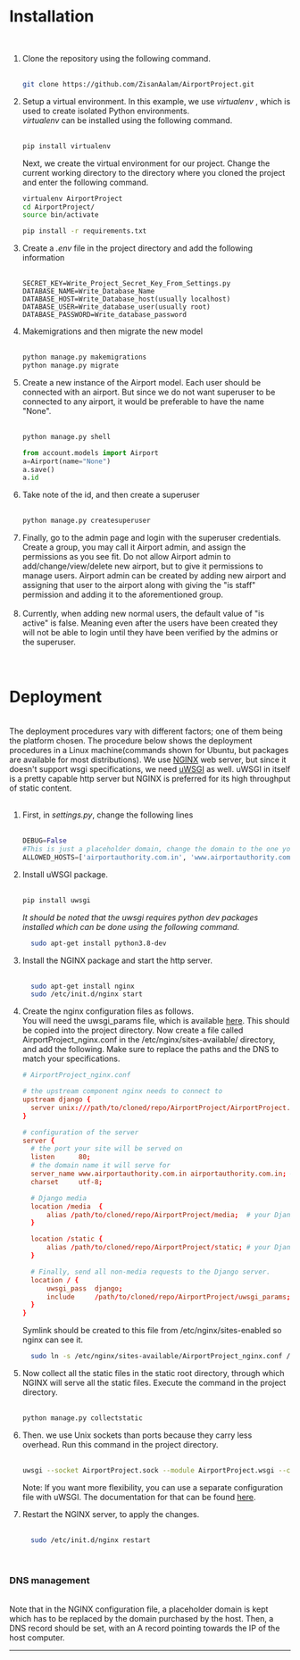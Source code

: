 <h1>Installation</h1>
<br>
<ol>
  <li>Clone the repository using the following command.</li><br>
  
  ```bash
  git clone https://github.com/ZisanAalam/AirportProject.git
  ```
  
  <li>Setup a virtual environment. In this example, we use <i>virtualenv</i> , which is used to create isolated Python environments.</li>
  <i>virtualenv</i> can be installed using the following command.<br><br>
  
  ```bash
  pip install virtualenv
  ```
  
  Next, we create the virtual environment for our project. Change the current working directory to the directory where you cloned the project and enter the following command.
  <br>
  ```bash
  virtualenv AirportProject
  cd AirportProject/
  source bin/activate
  ```
  
```bash
pip install -r requirements.txt
```

<li>Create a <i>.env</i> file in the project directory and add the following information</li><br>

```
SECRET_KEY=Write_Project_Secret_Key_From_Settings.py
DATABASE_NAME=Write_Database_Name
DATABASE_HOST=Write_Database_host(usually localhost)
DATABASE_USER=Write_database_user(usually root)
DATABASE_PASSWORD=Write_database_password
```

<li> Makemigrations and then migrate the new model</li><br>

```bash
python manage.py makemigrations
python manage.py migrate
```

<li>Create a new instance of the Airport model. Each user should be connected with an airport. But since we do not want superuser to be connected to any airport, it would be preferable to have the name "None".</li><br>

```bash
python manage.py shell
```

```python
from account.models import Airport
a=Airport(name="None")
a.save()
a.id
```

<li>Take note of the id, and then create a superuser</li><br>

```bash
python manage.py createsuperuser
```

<li>Finally, go to the admin page and login with the superuser credentials. Create a group, you may call it Airport admin, and assign the permissions as you see fit. Do not allow Airport admin to add/change/view/delete new airport, but to give it permissions to manage users. Airport admin can be created by adding new airport and assigning that user to the airport along with giving the "is staff" permission and adding it to the aforementioned group.</li><br>
<li>Currently, when adding new normal users, the default value of "is active" is false. Meaning even after the users have been created they will not be able to login until they have been verified by the admins or the superuser.</li>
<br><br>
</ol>
<h1>Deployment</h1>
<br>
The deployment procedures vary with different factors; one of them being the platform chosen. The procedure below shows the deployment procedures in a Linux machine(commands shown for Ubuntu, but packages are available for most distributions). We use <a href="https://www.nginx.com/">NGINX</a> web server, but since it doesn't support wsgi specifications, we need <a href="https://uwsgi-docs.readthedocs.io/en/latest/">uWSGI</a> as well. uWSGI in itself is a pretty capable http server but NGINX is preferred for its high throughput of static content.<br><br>
<ol>
  <li>First, in <i>settings.py</i>, change the following lines</li><br>
  
  ```python
  DEBUG=False
  #This is just a placeholder domain, change the domain to the one you've purchased.
  ALLOWED_HOSTS=['airportauthority.com.in', 'www.airportauthority.com.in']
  ```
  
<li>Install uWSGI package.</li><br>
  
```bash
pip install uwsgi
```
<i>It should be noted that the uwsgi requires python dev packages installed which can be done using the following command.</i><br>

```bash
  sudo apt-get install python3.8-dev
```
<li>Install the NGINX package and start the http server.</li><br>

```bash
  sudo apt-get install nginx
  sudo /etc/init.d/nginx start  
```
  <li>Create the nginx configuration files as follows.</li>
  You will need the uwsgi_params file, which is available <a href="https://github.com/nginx/nginx/blob/master/conf/uwsgi_params">here</a>. This should be copied into the project directory.
 Now create a file called AirportProject_nginx.conf in the /etc/nginx/sites-available/ directory, and add the following. Make sure to replace the paths and the DNS to match your specifications.
  
  ```conf
  # AirportProject_nginx.conf

# the upstream component nginx needs to connect to
upstream django {
    server unix:///path/to/cloned/repo/AirportProject/AirportProject.sock; # for a file socket
}

# configuration of the server
server {
    # the port your site will be served on
    listen      80;
    # the domain name it will serve for
    server_name www.airportauthority.com.in airportauthority.com.in; # substitute your domain name to match
    charset     utf-8;

    # Django media
    location /media  {
        alias /path/to/cloned/repo/AirportProject/media;  # your Django project's media files - amend as required
    }

    location /static {
        alias /path/to/cloned/repo/AirportProject/static; # your Django project's static files - amend as required
    }

    # Finally, send all non-media requests to the Django server.
    location / {
        uwsgi_pass  django;
        include     /path/to/cloned/repo/AirportProject/uwsgi_params; # the uwsgi_params file you installed
    }
}
```
Symlink should be created to this file from /etc/nginx/sites-enabled so nginx can see it.
  
```bash
  sudo ln -s /etc/nginx/sites-available/AirportProject_nginx.conf /etc/nginx/sites-enabled/
```
 <li> Now collect all the static files in the static root directory, through which NGINX will serve all the static files. Execute the command in the project directory.</li><br>
  
  ```bash
  python manage.py collectstatic
  ```
  <li> Then. we use Unix sockets than ports because they carry less overhead. Run this command in the project directory.</li><br>
  
  ```bash
  uwsgi --socket AirportProject.sock --module AirportProject.wsgi --chmod-socket=664
  ```
  
  Note: If you want more flexibility, you can use a separate configuration file with uWSGI. The documentation for that can be found <a href="https://uwsgi-docs.readthedocs.io/en/latest/tutorials/Django_and_nginx.html">here</a>.
  
  <li> Restart the NGINX server, to apply the changes. </li><br>
  
```bash
  sudo /etc/init.d/nginx restart
```

</ol>
<br>
  <h3>DNS management</h3><br>
  Note that in the NGINX configuration file, a placeholder domain is kept which has to be replaced by the domain purchased by the host. Then, a DNS record should be set, with an A record pointing towards the IP of the host computer.
<br><hr>

